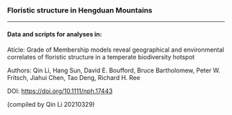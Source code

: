 ### Floristic structure in Hengduan Mountains
---

#### Data and scripts for analyses in:

Aticle: Grade of Membership models reveal geographical and environmental correlates of floristic structure in a temperate biodiversity hotspot

Authors: Qin Li, Hang Sun, David E. Boufford, Bruce Bartholomew, Peter W. Fritsch, Jiahui Chen, Tao Deng, Richard H. Ree

DOI: https://doi.org/10.1111/nph.17443

(compiled by Qin Li 20210329)
